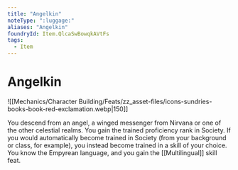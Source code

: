 ```yaml
---
title: "Angelkin"
noteType: ":luggage:"
aliases: "Angelkin"
foundryId: Item.QlcaSwBowqkAVtFs
tags:
  - Item
---
```


# Angelkin
![[Mechanics/Character Building/Feats/zz_asset-files/icons-sundries-books-book-red-exclamation.webp|150]]

You descend from an angel, a winged messenger from Nirvana or one of the other celestial realms. You gain the trained proficiency rank in Society. If you would automatically become trained in Society (from your background or class, for example), you instead become trained in a skill of your choice. You know the Empyrean language, and you gain the [[Multilingual]] skill feat.
